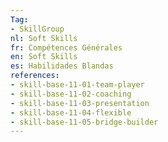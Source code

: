 ```yaml
---
Tag: 
- SkillGroup
nl: Soft Skills 
fr: Compétences Générales
en: Soft Skills
es: Habilidades Blandas
references:
- skill-base-11-01-team-player
- skill-base-11-02-coaching
- skill-base-11-03-presentation
- skill-base-11-04-flexible
- skill-base-11-05-bridge-builder
---
```

